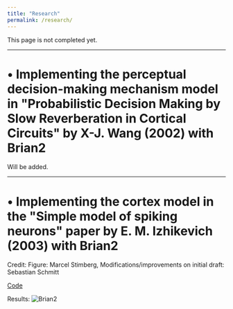```yaml
---
title: "Research"
permalink: /research/
---
```


This page is not completed yet.

---

# • Implementing the perceptual decision-making mechanism model in "Probabilistic Decision Making by Slow Reverberation in Cortical Circuits" by X-J. Wang (2002) with Brian2

Will be added.
	
---
# • Implementing the cortex model in the "Simple model of spiking neurons" paper by E. M. Izhikevich (2003) with Brian2

Credit: Figure: Marcel Stimberg, Modifications/improvements on initial draft: Sebastian Schmitt

[Code](https://brian2.readthedocs.io/en/stable/examples/frompapers.Izhikevich_2003.html) 

Results: ![Brian2](https://brian2.readthedocs.io/en/stable/_images/frompapers.Izhikevich_2003.1.png)
